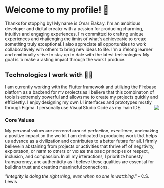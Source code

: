 



<h1>
Welcome to my profile! 👋
</h1>
Thanks for stopping by! My name is Omar Elakaly. I'm an ambitious developer and digital creator with a passion for producing charming, intuitive and engaging experiences. I'm committed to crafting unique experiences and challenging the limits of what's achieveable to create something truly exceptional. I also appreciate all opportunities to work collaboratively with others to bring new ideas to life. I'm a lifelong learner and continually strive to stay up to date with the latest technologies. My goal is to make a lasting impact through the work I produce.




<h2>
Technologies I work with 👨‍💻
</h2>
I am currently working with the Flutter framework and utilizing the Firebase platform as a backend for my projects as I believe that this combination of tools is extremely powerful and allows me to create my projects quickly and efficiently. I enjoy designing my own UI interfaces and prototypes mostly through Figma. I personally use Visual Studio Code as my main IDE.

<img src="https://media.discordapp.net/attachments/673875945198714920/1124433496593674392/Github_Tools.png" align="right" style="margin-bottom: 20px;">






### Core Values

My personal values are centered around perfection, excellence, and making a positive impact on the world. I am dedicated to producing work that helps us advance as a civilization and contributes to a better future for all. I firmly believe in abstaining from projects or activities that thrive off of negativity, exploitation, or harm to others or violate the basic principles of respect, inclusion, and compassion. In all my interactions, I prioritize honesty, transparency, and authenticity as I believe these qualities are essential for building trust and creating meaningful connections.

*"Integrity is doing the right thing, even when no one is watching."* - C.S. Lewis
